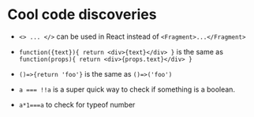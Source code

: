 # Cool code discoveries

 - `<> ... </>` can be used in React instead of `<Fragment>...</Fragment>`
 
 - `function({text}){ return <div>{text}</div> }` is the same as `function(props){ return <div>{props.text}</div> }`

- `()=>{return 'foo'}` is the same as `()=>('foo')`

 - `a === !!a` is a super quick way to check if something is a boolean.
 
 - `a*1===a` to check for typeof number
